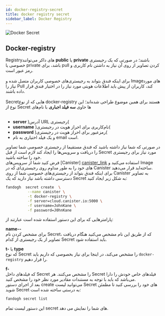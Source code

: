 ```yaml
---
id: docker-registry-secret
title: docker registry secret
sidebar_label: Docker Registry
---
```


![Docker Secret](/img/docs/secret_docker.svg "Docker Secret")

## Docker-registry
Registryهای داکر می‌توانند **public** یا **private** باشند؛ در صورتی که یک رجیستری خصوصی یا private باشد، برای pull کردن تصاویر از روی آن نیاز به داشتن نام کاربری و رمز عبور است.<br/><br/>
برای اینکه فندق بتواند به رجیستری‌های خصوصی کاربران متصل شده و Imageهای مورد نیاز را Pull کند، کاربران از پیش باید اطلاعات هویتی مورد نیاز را در اختیار فندق قرار داده باشند.<br/><br/>
Secretهایی که از نوع docker-registry هستند برای همین موضوع طراحی شده‌اند؛ این نوع از Secret ها حاوی **سه فیلد اجباری** با نام‌های<br/><br/>
- **server** )آدرس URL رجیستری(<br/>
- **username** )نام‌کاربری برای احراز هویت در رجیستری(<br/>
- **password** )رمزعبور برای احراز هویت در رجیستری(<br/>
-  و یک فیلد اختیاری به نام email  است.<br/>

در صورتی که شما نیاز داشته باشید که فندق مستقیما از رجیستری خصوصی شما تصاویر را دریافت و سرویس‌ها را ایجاد کند لازم است از قبل Secret مورد نیاز برای رجیستری خود را ساخته باشید.<br/>
فرض کنید شما از سرویس‌های [Canister] [canister_link] استفاده می‌کنید و Image های خود را به طور مداوم روی رجیستری‌ای که در Canister ساخته‌اید قرار می‌دهید.<br/>
برای اینکه فندق بتواند از رجیستری‌های خصوصی شما از روی Canister به تصاویر دسترسی داشته باشد نیاز دارید که یک Secret به شکل زیر ایجاد کنید:

```bash
fandogh  secret create  \
          --name canister \
          -t docker-registry \
          -f server=cloud.canister.io:5000 \
          -f username=JohnKane \
          -f password=J0hnKane
```

پارامتر‌هایی که برای این دستور استفاده شده است عبارتند از:

**name--**<br/>
برای مشخص کردن نام Secret، که از طریق این نام مشخص می‌کنید هنگام دریافت تصاویر از یک رجیستری از کدام Secret باید استفاده شود.

**t-** یا **type**<br/>
که نوع Secret را مشخص می‌کند، در اینجا برای نیاز بخصوصی که داریم باید `docker-registry` را قرار دهیم.

**f-**<br/>
که فیلد‌های داخل Secret را مشخص می‌کنند. هر Secret فیلد‌های خاص خودش را دارا می‌باشد که باید با توجه به مستندات مقادیر مورد نظر خود را مشخص کنید.<br/>
بعد از اجرای دستور create می‌توانید لیست Secret های خود را بررسی کنید تا مطمئن شوید Secret به درستی ساخته شده است:

```bash
fandogh secret list
```

این دستور لیست تمام secret های شما را نمایش می دهد.

[canister_link]: https://canister.io
